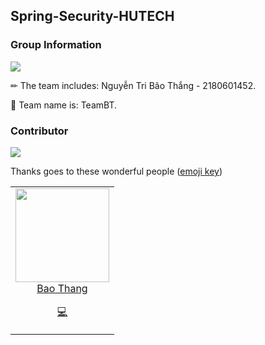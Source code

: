 ## Spring-Security-HUTECH

### Group Information
<img src="https://user-images.githubusercontent.com/73097560/115834477-dbab4500-a447-11eb-908a-139a6edaec5c.gif">

<p align="justify">
✏ The team includes: Nguyễn Tri Bão Thắng - 2180601452.
</p>
<p align="justify">
🚀 Team name is: TeamBT.
</p>

### Contributor
<img src="https://user-images.githubusercontent.com/73097560/115834477-dbab4500-a447-11eb-908a-139a6edaec5c.gif">
<p align="justify">

Thanks goes to these wonderful people ([emoji key](https://allcontributors.org/docs/en/emoji-key))

</p>

<div align="center">
	<table>
		<tr>
			<td align="center" valign="top">
					<img src="https://github.com/NguyenTriBaoThang.png?s=150" loading="lazy" width="150" height="150">
	        <br>
	        <a href="https://github.com/NguyenTriBaoThang">Bao Thang</a>
	        <p>
	          <a href="https://github.com/NguyenTriBaoThang/bmttnc-hutech-2180601452/commits?author=NguyenTriBaoThang" title="Developer">💻</a>
	        </p>
			</td>
		</tr>
	</table>
</div>
